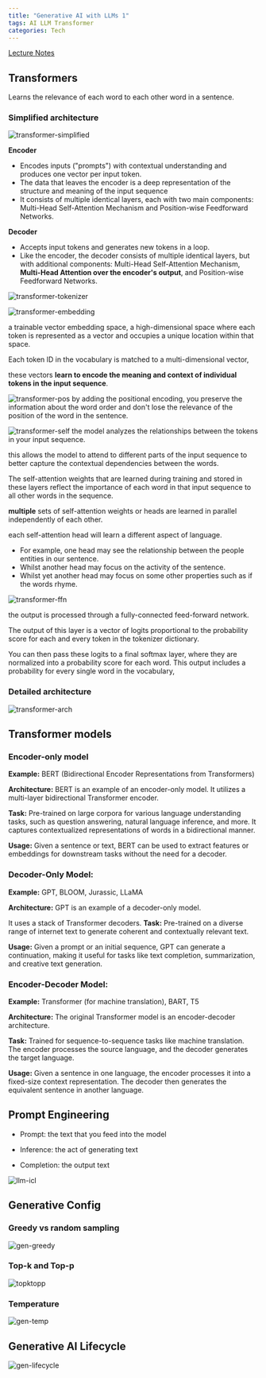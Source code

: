 ```yaml
---
title: "Generative AI with LLMs 1"
tags: AI LLM Transformer
categories: Tech
---
```


[Lecture Notes](/assets/materials/LLM/GenAILLM%20Slides/W1.pdf)

## Transformers

Learns the relevance of each word to each other word in a sentence.

### Simplified architecture
![transformer-simplified](/assets/source/image/blog/transformer-simplified.png)

**Encoder**
   - Encodes inputs ("prompts") with contextual understanding and produces one vector per input token.
   - The data that leaves the encoder is a deep representation of the structure and meaning of the input sequence
   - It consists of multiple identical layers, each with two main components: Multi-Head Self-Attention Mechanism and Position-wise Feedforward Networks.

**Decoder**
 - Accepts input tokens and generates new tokens in a loop. 
 - Like the encoder, the decoder consists of multiple identical layers, but with additional components: Multi-Head Self-Attention Mechanism, **Multi-Head Attention over the encoder's output**, and Position-wise Feedforward Networks.


![transformer-tokenizer](/assets/source/image/blog/transformer-tokenizer.png)

![transformer-embedding](/assets/source/image/blog/transformer-embedding.png)

a trainable vector embedding space, a high-dimensional space where each token is represented as a vector and occupies a unique location within that space. 

Each token ID in the vocabulary is matched to a multi-dimensional vector, 

these vectors **learn to encode the meaning and context of individual tokens in the input sequence**.

![transformer-pos](/assets/source/image/blog/transformer-pos.png)
by adding the positional encoding, you preserve the information about the word order and don't lose the relevance of the position of the word in the sentence.

![transformer-self](/assets/source/image/blog/transformer-self.png)
the model analyzes the relationships between the tokens in your input sequence. 

this allows the model to attend to different parts of the input sequence to better capture the contextual dependencies between the words. 

The self-attention weights that are learned during training and stored in these layers reflect the importance of each word in that input sequence to all other words in the sequence.

**multiple** sets of self-attention weights or heads are learned in parallel independently of each other.

each self-attention head will learn a different aspect of language. 
 - For example, one head may see the relationship between the people entities in our sentence. 
 - Whilst another head may focus on the activity of the sentence. 
 - Whilst yet another head may focus on some other properties such as if the words rhyme.

![transformer-ffn](/assets/source/image/blog/transformer-ffn.png)

the output is processed through a fully-connected feed-forward network. 

The output of this layer is a vector of logits proportional to the probability score for each and every token in the tokenizer dictionary. 

You can then pass these logits to a final softmax layer, where they are normalized into a probability score for each word. This output includes a probability for every single word in the vocabulary,

### Detailed architecture
![transformer-arch](/assets/source/image/blog/transformer-arch.png)


## Transformer models

### Encoder-only model

**Example:** BERT (Bidirectional Encoder Representations from Transformers)

**Architecture:**
BERT is an example of an encoder-only model.
It utilizes a multi-layer bidirectional Transformer encoder.

**Task:**
Pre-trained on large corpora for various language understanding tasks, such as question answering, natural language inference, and more.
It captures contextualized representations of words in a bidirectional manner.

**Usage:**
Given a sentence or text, BERT can be used to extract features or embeddings for downstream tasks without the need for a decoder. 

### Decoder-Only Model:

**Example:** GPT, BLOOM, Jurassic, LLaMA

**Architecture:**
GPT is an example of a decoder-only model.

It uses a stack of Transformer decoders.
**Task:**
Pre-trained on a diverse range of internet text to generate coherent and contextually relevant text.

**Usage:**
Given a prompt or an initial sequence, GPT can generate a continuation, making it useful for tasks like text completion, summarization, and creative text generation.

### Encoder-Decoder Model:

**Example:** Transformer (for machine translation), BART, T5

**Architecture:**
The original Transformer model is an encoder-decoder architecture.

**Task:**
Trained for sequence-to-sequence tasks like machine translation.
The encoder processes the source language, and the decoder generates the target language.

**Usage:**
Given a sentence in one language, the encoder processes it into a fixed-size context representation. The decoder then generates the equivalent sentence in another language.

## Prompt Engineering

 - Prompt: the text that you feed into the model

 - Inference: the act of generating text

 - Completion: the output text

![llm-icl](/assets/source/image/blog/llm-icl.png)

## Generative Config

### Greedy vs random sampling
![gen-greedy](/assets/source/image/blog/gen-greedy.png)


### Top-k and Top-p
![topktopp](/assets/source/image/blog/topktopp.png)

### Temperature
![gen-temp](/assets/source/image/blog/gen-temp.png)


## Generative AI Lifecycle
![gen-lifecycle](/assets/source/image/blog/gen-lifecycle.png)

